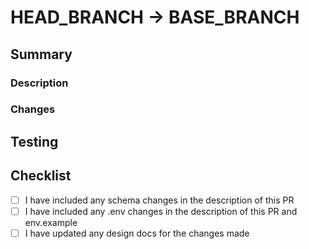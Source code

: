 <!-- Use this PR template for any manual PRs requesting to pull changes from a feature/hotfix branch into the release candidate/patch branch -->

# HEAD_BRANCH -> BASE_BRANCH

## Summary

### Description
<!-- Write a brief description of the changes introduced by this PR -->

### Changes
<!-- List out the changes -->
<!-- - tls-111(fix): Fixed xyz -->

## Testing
<!-- How do you know this is working? What should a reviewer look for? What steps can be taken to replicate and test the changes? Provide a screenshot if your change is visual.-->

## Checklist

- [ ] I have included any schema changes in the description of this PR
- [ ] I have included any .env changes in the description of this PR and env.example
- [ ] I have updated any design docs for the changes made
